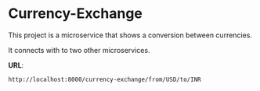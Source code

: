 # Currency-Exchange

This project is a microservice that shows a conversion between currencies.

It connects with to two other microservices.

**URL**: 
```
http://localhost:8000/currency-exchange/from/USD/to/INR
```